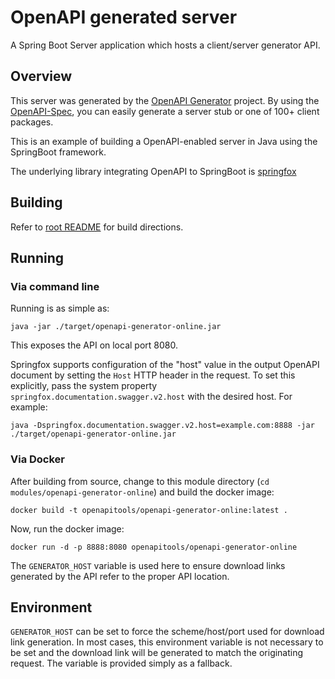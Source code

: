 # OpenAPI generated server

A Spring Boot Server application which hosts a client/server generator API.


## Overview  

This server was generated by the [OpenAPI Generator](https://openapi-generator.tech) project.
By using the [OpenAPI-Spec](https://openapis.org), you can easily generate a server stub or one of 100+ client packages.

This is an example of building a OpenAPI-enabled server in Java using the SpringBoot framework.

The underlying library integrating OpenAPI to SpringBoot is [springfox](https://github.com/springfox/springfox)

## Building

Refer to [root README](../../README.md) for build directions.

## Running

### Via command line

Running is as simple as:

```
java -jar ./target/openapi-generator-online.jar
```

This exposes the API on local port 8080.

Springfox supports configuration of the "host" value in the output OpenAPI document by setting the `Host` HTTP header in the request.
To set this explicitly, pass the system property `springfox.documentation.swagger.v2.host` with the desired host. For example:

```
java -Dspringfox.documentation.swagger.v2.host=example.com:8888 -jar ./target/openapi-generator-online.jar
```

### Via Docker

After building from source, change to this module directory (`cd modules/openapi-generator-online`) and build the docker image:

```
docker build -t openapitools/openapi-generator-online:latest .
```

Now, run the docker image:

```
docker run -d -p 8888:8080 openapitools/openapi-generator-online
```

The `GENERATOR_HOST` variable is used here to ensure download links generated by the API refer to the proper API location.

## Environment

`GENERATOR_HOST` can be set to force the scheme/host/port used for download link generation. In most cases, this environment variable is not
necessary to be set and the download link will be generated to match the originating request. The variable is provided simply as a fallback.